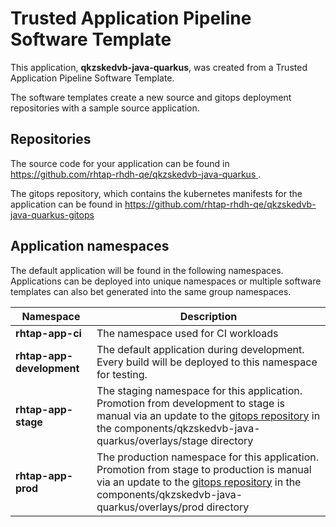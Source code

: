 # Trusted Application Pipeline Software Template

This application, **qkzskedvb-java-quarkus**, was created from a Trusted Application Pipeline Software Template.

The software templates create a new source and gitops deployment repositories with a sample source application. 

## Repositories

The source code for your application can be found in [https://github.com/rhtap-rhdh-qe/qkzskedvb-java-quarkus ](https://github.com/rhtap-rhdh-qe/qkzskedvb-java-quarkus ).
 
The gitops repository, which contains the kubernetes manifests for the application can be found in 
[https://github.com/rhtap-rhdh-qe/qkzskedvb-java-quarkus-gitops ](https://github.com/rhtap-rhdh-qe/qkzskedvb-java-quarkus-gitops ) 

## Application namespaces 

The default application will be found in the following namespaces. Applications can be deployed into unique namespaces or multiple software templates can also bet generated into the same group namespaces.  

|  Namespace   |  Description   |  
| -------- | -------- |
| **rhtap-app-ci** | The namespace used for CI workloads |
| **rhtap-app-development** | The default application during development. Every build will be deployed to this namespace for testing. |
| **rhtap-app-stage** | The staging namespace for this application. Promotion from development to stage is manual via an update to the [gitops repository](https://github.com/rhtap-rhdh-qe/qkzskedvb-java-quarkus-gitops ) in the components/qkzskedvb-java-quarkus/overlays/stage directory |
| **rhtap-app-prod** | The production namespace for this application. Promotion from stage to production is manual via an update to the [gitops repository](https://github.com/rhtap-rhdh-qe/qkzskedvb-java-quarkus-gitops ) in the components/qkzskedvb-java-quarkus/overlays/prod directory |